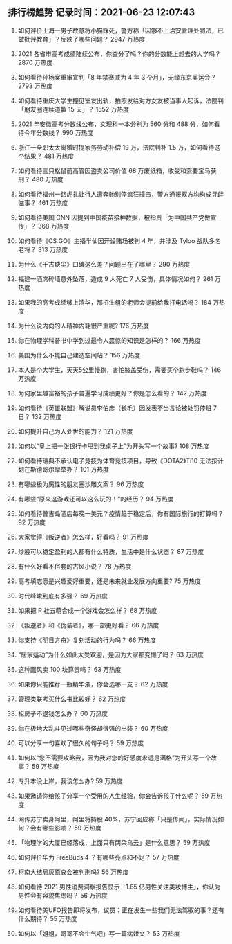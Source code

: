 
## 排行榜趋势 记录时间：2021-06-23 12:07:43
  
  1. 如何评价上海一男子故意将小猫踩死，警方称「因够不上治安管理处罚法，已做批评教育」？反映了哪些问题？ 2947 万热度
    
  2. 2021 各省市高考成绩陆续公布，你查分了吗？你的分数能上想去的大学吗？ 2870 万热度
    
  3. 如何看待孙杨案重审宣判「8 年禁赛减为 4 年 3 个月」，无缘东京奥运会？ 2793 万热度
    
  4. 如何看待重庆大学生撞见室友出轨，拍照发给对方女友被当事人起诉，法院判「朋友圈连续道歉 15 天」？ 1552 万热度
    
  5. 2021 年安徽高考分数线公布，文理科一本分别为 560 分和 488 分，如何看待今年分数线？ 990 万热度
    
  6. 浙江一全职太太离婚时提家务劳动补偿 19 万，法院判补 1.5 万，如何看待这个结果？ 481 万热度
    
  7. 如何看待三只松鼠前高管因盗卖公司价值 68 万废纸箱，收受和索要宝马获刑？ 480 万热度
    
  8. 如何看待福州一路虎礼让行人遭奔驰别停疯狂撞击，警方通报双方均构成寻衅滋事？ 461 万热度
    
  9. 如何看待美国 CNN 因提到中国疫苗接种数据，被指责「为中国共产党做宣传」？ 368 万热度
    
  10. 如何看待《CS:GO》主播半仙因开设赌场被判 4 年，并涉及 Tyloo 战队多名老将？ 313 万热度
    
  11. 为什么《千古玦尘》口碑这么差？问题出在了哪里？ 290 万热度
    
  12. 福建一酒席砖墙意外坠落，造成 9 人死亡 7 人受伤，具体情况如何？ 261 万热度
    
  13. 如果我的高考成绩够上清华，那招生组的老师会提前给我打电话吗？ 184 万热度
    
  14. 为什么说内向的人精神内耗很严重呢? 176 万热度
    
  15. 你在物理学科普书中学到过最令人震惊的知识是怎样的？ 166 万热度
    
  16. 美国为什么不能自己建造空间站？ 156 万热度
    
  17. 本人是个大学生，天天5公里慢跑，害怕膝盖受伤，需要买个跑步鞋吗？ 146 万热度
    
  18. 为何家里越富裕的孩子普遍学习成绩更好？你是怎么看的？ 142 万热度
    
  19. 如何看待《英雄联盟》解说员李伯彦（长毛）因发表不当言论被处罚停班 7 日？ 132 万热度
    
  20. 如何提升自己为人处世的能力？ 121 万热度
    
  21. 如何以“皇上把一张银行卡甩到我桌子上”为开头写一个故事? 108 万热度
    
  22. 如何看待瑞典不承认电子竞技为体育竞技项目，导致《DOTA2》Ti10 无法按计划在斯德哥尔摩举办？ 101 万热度
    
  23. 有哪些极为魔性的朋友圈沙雕文案？ 96 万热度
    
  24. 有哪些“原来这游戏还可以这么玩的！”的经历？ 94 万热度
    
  25. 如何看待普吉岛酒店每晚一美元？疫情趋于稳定后，你有国际旅行的打算吗？ 92 万热度
    
  26. 大家觉得《叛逆者》怎么样，好看吗？ 91 万热度
    
  27. 炒股可以稳定盈利的人都有什么特质，生活中是什么状态？ 87 万热度
    
  28. 有什么好看不俗套的古风小说？ 78 万热度
    
  29. 高考填志愿是兴趣爱好重要，还是未来就业发展方向重要? 75 万热度
    
  30. 时代峰峻到底有多强？ 69 万热度
    
  31. 如果把 P 社五萌合成一个游戏会怎么样？ 68 万热度
    
  32. 《叛逆者》和《伪装者》，哪一部更好看？ 66 万热度
    
  33. 你支持《明日方舟》复刻活动的行为吗？ 66 万热度
    
  34. “居家运动”为什么如此大受欢迎，是因为大家都变懒了吗？ 63 万热度
    
  35. 这种画风卖 100 块算贵吗？ 63 万热度
    
  36. 如果你只能推荐一瓶精华液，你会选哪一支？ 62 万热度
    
  37. 管理类联考买什么书比较好？ 62 万热度
    
  38. 租房子不退钱怎么办？ 60 万热度
    
  39. 你在极地大乱斗见过哪些奇怪却很强的出装？ 60 万热度
    
  40. 可以分享一句喜欢了很久的句子吗？ 59 万热度
    
  41. 如何以“您不需要攻略我，因为我对您的好感度永远是满格”为开头写一个故事？ 59 万热度
    
  42. 专升本没上岸，我该怎么办? 59 万热度
    
  43. 如果邀请你给孩子分享一个受用的人生经验，你会告诉孩子什么呢？ 59 万热度
    
  44. 网传苏宁卖身阿里，阿里将持股 40%，苏宁回应称「只是传闻」，实际情况如何？会有哪些影响？ 59 万热度
    
  45. 「物理学的大厦已经落成，上面只有两朵乌云」是什么意思？ 59 万热度
    
  46. 如何评价华为 FreeBuds 4 ？有哪些亮点和不足？ 57 万热度
    
  47. 柯南大结局灰原哀会被判刑吗? 56 万热度
    
  48. 如何看待 2021 男性消费洞察报告显示「1.85 亿男性关注美妆博主」，你认为男性会有容貌焦虑吗？ 56 万热度
    
  49. 如何看待美UFO报告即将发布，议员：正在发生一些我们无法驾驭的事？还有什么期待？ 55 万热度
    
  50. 如何以「姐姐，哥哥不会生气吧」写一篇病娇文？ 53 万热度
    